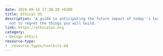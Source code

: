 ```yaml
---
date: 2019-09-16 17:30:20 +0100
title: Ethical OS
description: 'A guide to anticipating the future impact of today''s technology. Or: How
  not to regret the things you will build.'
link: https://ethicalos.org
category:
- Design ethics
resource-type: 
- _resource-types/toolkits.md
---
```

